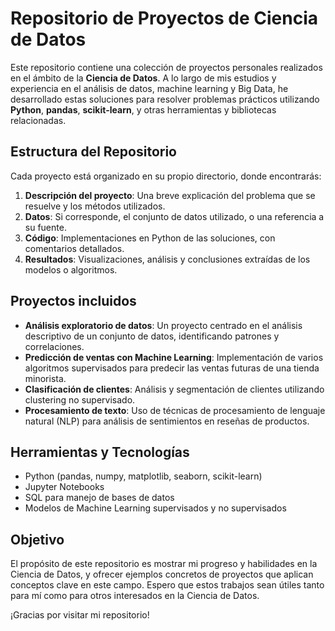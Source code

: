 # Repositorio de Proyectos de Ciencia de Datos

Este repositorio contiene una colección de proyectos personales realizados en el ámbito de la **Ciencia de Datos**. A lo largo de mis estudios y experiencia en el análisis de datos, machine learning y Big Data, he desarrollado estas soluciones para resolver problemas prácticos utilizando **Python**, **pandas**, **scikit-learn**, y otras herramientas y bibliotecas relacionadas.

## Estructura del Repositorio

Cada proyecto está organizado en su propio directorio, donde encontrarás:

1. **Descripción del proyecto**: Una breve explicación del problema que se resuelve y los métodos utilizados.
2. **Datos**: Si corresponde, el conjunto de datos utilizado, o una referencia a su fuente.
3. **Código**: Implementaciones en Python de las soluciones, con comentarios detallados.
4. **Resultados**: Visualizaciones, análisis y conclusiones extraídas de los modelos o algoritmos.

## Proyectos incluidos

- **Análisis exploratorio de datos**: Un proyecto centrado en el análisis descriptivo de un conjunto de datos, identificando patrones y correlaciones.
- **Predicción de ventas con Machine Learning**: Implementación de varios algoritmos supervisados para predecir las ventas futuras de una tienda minorista.
- **Clasificación de clientes**: Análisis y segmentación de clientes utilizando clustering no supervisado.
- **Procesamiento de texto**: Uso de técnicas de procesamiento de lenguaje natural (NLP) para análisis de sentimientos en reseñas de productos.

## Herramientas y Tecnologías

- Python (pandas, numpy, matplotlib, seaborn, scikit-learn)
- Jupyter Notebooks
- SQL para manejo de bases de datos
- Modelos de Machine Learning supervisados y no supervisados

## Objetivo

El propósito de este repositorio es mostrar mi progreso y habilidades en la Ciencia de Datos, y ofrecer ejemplos concretos de proyectos que aplican conceptos clave en este campo. Espero que estos trabajos sean útiles tanto para mí como para otros interesados en la Ciencia de Datos.

¡Gracias por visitar mi repositorio!
